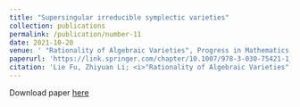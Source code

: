 ```yaml
---
title: "Supersingular irreducible symplectic varieties"
collection: publications
permalink: /publication/number-11
date: 2021-10-20
venue: ' "Rationality of Algebraic Varieties", Progress in Mathematics, Vol. 342, 191–244'
paperurl: 'https://link.springer.com/chapter/10.1007/978-3-030-75421-1_7'
citation: 'Lie Fu, Zhiyuan Li; <i>"Rationality of Algebraic Varieties", Progress in Mathematics</i>, Progress in Mathematics, Vol. 342, 191–244 (2021).'
---
```


Download paper [here](https://link.springer.com/chapter/10.1007/978-3-030-75421-1_7)
